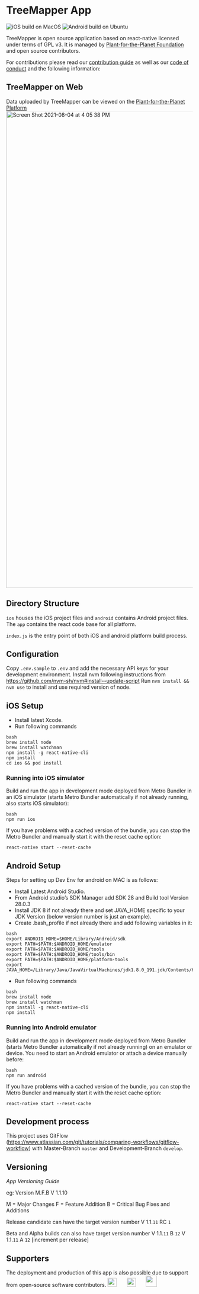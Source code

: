 # TreeMapper App
![iOS build on MacOS](https://github.com/Plant-for-the-Planet-org/treemapper/workflows/iOS%20build%20on%20MacOS/badge.svg) ![Android build on Ubuntu](https://github.com/Plant-for-the-Planet-org/treemapper/workflows/Android%20build%20on%20Ubuntu/badge.svg)

TreeMapper is open source application based on react-native licensed under terms of GPL v3. It is managed by [Plant-for-the-Planet Foundation](https://www.plant-for-the-planet.org/) and open source contributors.

For contributions please read our [contribution guide](https://github.com/Plant-for-the-Planet-org/treemapper/blob/develop/CONTRIBUTING.md) as well as our [code of conduct](https://github.com/Plant-for-the-Planet-org/treemapper/blob/develop/CODE_OF_CONDUCT.md) and the following information:

## TreeMapper on Web
Data uploaded by TreeMapper can be viewed on the [Plant-for-the-Planet Platform](https://pp.eco)
<img width="1289" alt="Screen Shot 2021-08-04 at 4 05 38 PM" src="https://user-images.githubusercontent.com/5401575/128246400-949f9502-0ecd-4e6b-8695-003752b05331.png">

## Directory Structure

`ios` houses the iOS project files and `android` contains Android project files. The `app` contains the react code base for all platform.

`index.js` is the entry point of both iOS and android platform build process.

## Configuration

Copy `.env.sample` to `.env` and add the necessary API keys for your development environment.
Install nvm following instructions from https://github.com/nvm-sh/nvm#install--update-script
Run `nvm install && nvm use` to install and use required version of node.

## iOS Setup

* Install latest Xcode.
* Run following commands
```
bash
brew install node
brew install watchman
npm install -g react-native-cli
npm install
cd ios && pod install
```

### Running into iOS simulator

Build and run the app in development mode deployed from Metro Bundler in an iOS simulator (starts Metro Bundler automatically if not already running, also starts iOS simulator):

```
bash
npm run ios
```

If you have problems with a cached version of the bundle, you can stop the Metro Bundler and manually start it with the reset cache option:

```
react-native start --reset-cache
```

## Android Setup

Steps for setting up Dev Env for android on MAC is as follows:

* Install Latest Android Studio.
* From Android studio’s SDK Manager add SDK 28 and Build tool Version 28.0.3
* Install JDK 8 if not already there and set JAVA_HOME specific to your JDK Version (below version number is just an example).
* Create .bash_profile if not already there and add following variables in it:

```
bash
export ANDROID_HOME=$HOME/Library/Android/sdk
export PATH=$PATH:$ANDROID_HOME/emulator
export PATH=$PATH:$ANDROID_HOME/tools
export PATH=$PATH:$ANDROID_HOME/tools/bin
export PATH=$PATH:$ANDROID_HOME/platform-tools
export JAVA_HOME=/Library/Java/JavaVirtualMachines/jdk1.8.0_191.jdk/Contents/Home
```

* Run following commands

```
bash
brew install node
brew install watchman
npm install -g react-native-cli
npm install
```

### Running into Android emulator

Build and run the app in development mode deployed from Metro Bundler (starts Metro Bundler automatically if not already running) on an emulator or device. You need to start an Android emulator or attach a device manually before:

```
bash
npm run android
```

If you have problems with a cached version of the bundle, you can stop the Metro Bundler and manually start it with the reset cache option:

```
react-native start --reset-cache
```

## Development process

This project uses GitFlow (https://www.atlassian.com/git/tutorials/comparing-workflows/gitflow-workflow) with Master-Branch `master` and Development-Branch `develop`.

## Versioning

*App Versioning Guide*

eg: Version M.F.B
V 1.1.10

M = Major Changes
F = Feature Addition
B = Critical Bug Fixes and Additions

Release candidate can have the target version number
V 1.1.`11` RC `1`

Beta and Alpha builds can also have target version number
V 1.1.`11` B `12`
V 1.1.`11` A `12` [increment per release]


## Supporters
The deployment and production of this app is also possible due to support from open-source software contributors.
<a href="https://www.browserstack.com">
<img src="https://encrypted-tbn0.gstatic.com/images?q=tbn%3AANd9GcTPH0TU07S98aX7O5PbjVtOwLz5Q-8IAnaRWn6tv_qkxKaAedd9" height="24"></a>&nbsp;&nbsp;&nbsp;&nbsp;&nbsp;&nbsp;
<a href="https://www.bugsnag.com">
<img src="https://global-uploads.webflow.com/5c741219fd0819540590e785/5c741219fd0819856890e790_asset%2039.svg" height="24"></a>&nbsp;&nbsp;&nbsp;&nbsp;&nbsp;&nbsp;
<a href="https://lingohub.com">
<img src="https://encrypted-tbn0.gstatic.com/images?q=tbn%3AANd9GcQqJ0vVrXzxzszvleoGhXuxpMFlGueY5UfBEP-HPtTVTH2j29hv" height="30"></a>
